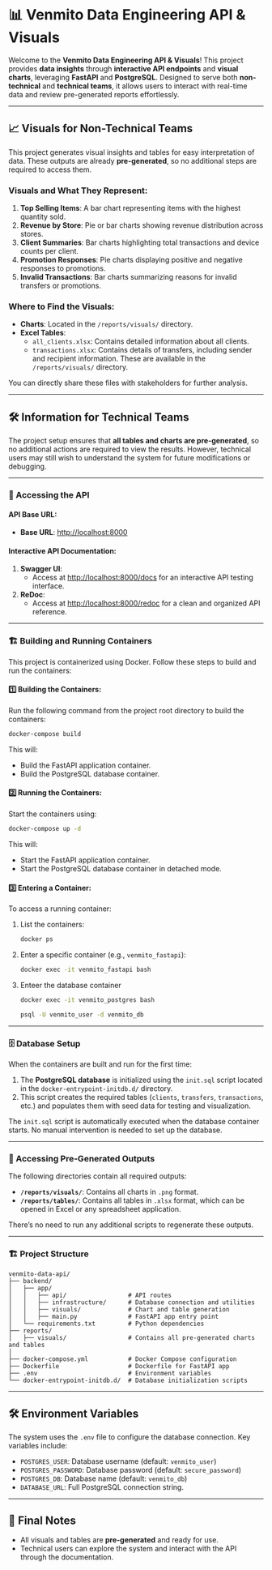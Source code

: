 # 📊 Venmito Data Engineering API & Visuals

Welcome to the **Venmito Data Engineering API & Visuals**! This project provides **data insights** through **interactive API endpoints** and **visual charts**, leveraging **FastAPI** and **PostgreSQL**. Designed to serve both **non-technical** and **technical teams**, it allows users to interact with real-time data and review pre-generated reports effortlessly.

---

## 📈 Visuals for Non-Technical Teams

This project generates visual insights and tables for easy interpretation of data. These outputs are already **pre-generated**, so no additional steps are required to access them.

### Visuals and What They Represent:
1. **Top Selling Items**: A bar chart representing items with the highest quantity sold.
2. **Revenue by Store**: Pie or bar charts showing revenue distribution across stores.
3. **Client Summaries**: Bar charts highlighting total transactions and device counts per client.
4. **Promotion Responses**: Pie charts displaying positive and negative responses to promotions.
5. **Invalid Transactions**: Bar charts summarizing reasons for invalid transfers or promotions.

### Where to Find the Visuals:
- **Charts**: Located in the `/reports/visuals/` directory.
- **Excel Tables**:
  - `all_clients.xlsx`: Contains detailed information about all clients.
  - `transactions.xlsx`: Contains details of transfers, including sender and recipient information.
  These are available in the `/reports/visuals/` directory.

You can directly share these files with stakeholders for further analysis.

---

## 🛠️ Information for Technical Teams

The project setup ensures that **all tables and charts are pre-generated**, so no additional actions are required to view the results. However, technical users may still wish to understand the system for future modifications or debugging.

---

### 🚀 Accessing the API

#### API Base URL:
- **Base URL**: [http://localhost:8000](http://localhost:8000)

#### Interactive API Documentation:
1. **Swagger UI**: 
   - Access at [http://localhost:8000/docs](http://localhost:8000/docs) for an interactive API testing interface.
2. **ReDoc**:
   - Access at [http://localhost:8000/redoc](http://localhost:8000/redoc) for a clean and organized API reference.

---

### 🏗️ Building and Running Containers

This project is containerized using Docker. Follow these steps to build and run the containers:

#### 1️⃣ Building the Containers:
Run the following command from the project root directory to build the containers:
```bash
docker-compose build
```

This will:
- Build the FastAPI application container.
- Build the PostgreSQL database container.

#### 2️⃣ Running the Containers:
Start the containers using:
```bash
docker-compose up -d
```

This will:
- Start the FastAPI application container.
- Start the PostgreSQL database container in detached mode.

#### 3️⃣ Entering a Container:
To access a running container:
1. List the containers:
   ```bash
   docker ps
   ```
2. Enter a specific container (e.g., `venmito_fastapi`):
   ```bash
   docker exec -it venmito_fastapi bash
   ```
3. Enteer the database container
   ```bash
   docker exec -it venmito_postgres bash
   ```

   ```bash
   psql -U venmito_user -d venmito_db
   ```
---

### 🗄️ Database Setup

When the containers are built and run for the first time:
1. The **PostgreSQL database** is initialized using the `init.sql` script located in the `docker-entrypoint-initdb.d/` directory.
2. This script creates the required tables (`clients`, `transfers`, `transactions`, etc.) and populates them with seed data for testing and visualization.

The `init.sql` script is automatically executed when the database container starts. No manual intervention is needed to set up the database.

---

### 📂 Accessing Pre-Generated Outputs

The following directories contain all required outputs:
- **`/reports/visuals/`**: Contains all charts in `.png` format.
- **`/reports/tables/`**: Contains all tables in `.xlsx` format, which can be opened in Excel or any spreadsheet application.

There’s no need to run any additional scripts to regenerate these outputs.

---

### 🏗️ Project Structure

```plaintext
venmito-data-api/
├── backend/
│   ├── app/
│   │   ├── api/                 # API routes
│   │   ├── infrastructure/      # Database connection and utilities
│   │   ├── visuals/             # Chart and table generation
│   │   ├── main.py              # FastAPI app entry point
│   └── requirements.txt         # Python dependencies
├── reports/
│   ├── visuals/                 # Contains all pre-generated charts and tables
│                  
├── docker-compose.yml           # Docker Compose configuration
├── Dockerfile                   # Dockerfile for FastAPI app
├── .env                         # Environment variables
└── docker-entrypoint-initdb.d/  # Database initialization scripts
```

---

## 🛠️ Environment Variables

The system uses the `.env` file to configure the database connection. Key variables include:
- `POSTGRES_USER`: Database username (default: `venmito_user`)
- `POSTGRES_PASSWORD`: Database password (default: `secure_password`)
- `POSTGRES_DB`: Database name (default: `venmito_db`)
- `DATABASE_URL`: Full PostgreSQL connection string.

---

## 🎉 Final Notes

- All visuals and tables are **pre-generated** and ready for use.
- Technical users can explore the system and interact with the API through the documentation.





